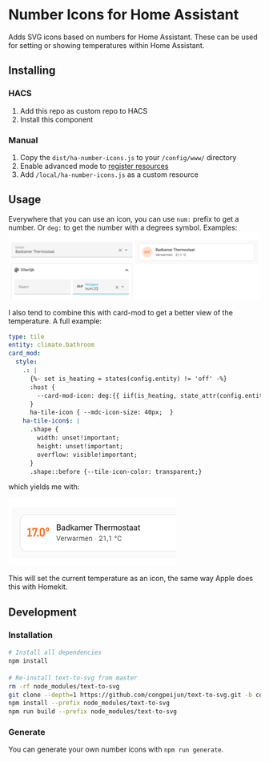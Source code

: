 # Number Icons for Home Assistant

Adds SVG icons based on numbers for Home Assistant. These can be used for setting or showing temperatures within Home Assistant.

## Installing

### HACS

1. Add this repo as custom repo to HACS
2. Install this component

### Manual

1. Copy the `dist/ha-number-icons.js` to your `/config/www/` directory
2. Enable advanced mode to [register resources](https://developers.home-assistant.io/docs/frontend/custom-ui/registering-resources)
3. Add `/local/ha-number-icons.js` as a custom resource

## Usage

Everywhere that you can use an icon, you can use `num:` prefix to get a number. Or `deg:`  to get the number with a degrees symbol. Examples:
![Example image](images/example.png)

I also tend to combine this with card-mod to get a better view of the temperature. A full example:

```yaml
type: tile
entity: climate.bathroom
card_mod:
  style:
    .: |
      {%- set is_heating = states(config.entity) != 'off' -%}
      :host { 
        --card-mod-icon: deg:{{ iif(is_heating, state_attr(config.entity, 'temperature'), 'off') }}
      }
      ha-tile-icon { --mdc-icon-size: 40px;  }
    ha-tile-icon$: |
      .shape { 
        width: unset!important;
        height: unset!important; 
        overflow: visible!important; 
      }
      .shape::before {--tile-icon-color: transparent;}
```
which yields me with:

![Example 2](images/example2.png)

This will set the current temperature as an icon, the same way Apple does this with Homekit.

## Development

### Installation

```bash
# Install all dependencies
npm install

# Re-install text-to-svg from master
rm -rf node_modules/text-to-svg
git clone --depth=1 https://github.com/congpeijun/text-to-svg.git -b congpeijun-patch-1 node_modules/text-to-svg
npm install --prefix node_modules/text-to-svg
npm run build --prefix node_modules/text-to-svg
```

### Generate

You can generate your own number icons with `npm run generate`.
